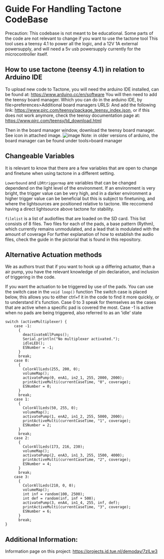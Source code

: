 # Guide For Handling Tactone CodeBase

Precaution: This codebase is not meant to be educational. Some parts of the code are not relevant to change if you want to use the tactone tool
This tool uses a teensy 4.1 to power all the logic, and a 12V 1A external powersupply, and will need a 5v usb powersupply currently for the microcontroller itself.

## How to use tactone (teensy 4.1) in relation to Arduino IDE
To upload new code to Tactone, you will need the arduino IDE installed, can be found at: https://www.arduino.cc/en/software
You will then need to add the teensy board manager. Which you can do in the arduino IDE, by file>preferences>Additional board managers URLS:
And add the following link: https://www.pjrc.com/teensy/package_teensy_index.json, or if this does not work anymore, check the teensy documentation page at:
https://www.pjrc.com/teensy/td_download.html

Then in the board manager window, download the teensy board manager. See icon in attached image.
![image](https://github.com/user-attachments/assets/0ac9dfa6-e6a6-4775-954b-4aef97a4c76f)
Note: in older versions of arduino, the board manager can be found under tools>board manager

## Changeable Variables
It is relevant to know that there are a few variables that are open to change and finetune when using tactone in a different setting. 

`Lowerbound` and `LDRtriggermap` are variables that can be changed dependend on the light level of the environment.
If an environment is very bright, the trigger value can be very high, and in a darker environment a higher trigger value can be beneficial
but this is subject to finetuning, and where the lightsources are positioned relative to tactone. 
We reccomend having a direct lightsource above tactone for stability. 

`filelist` is a list of audiofiles that are loaded on the SD card. This list consists of 8 files.
Two files for each of the pads, a base pattern (Rythm), which currently remains unmodulated, and a lead that is modulated with the amount of coverage
For further explanation of how to establish the audio files, check the guide in the pictorial that is found in this repository. 

## Alternative Actuation methods
We as authors trust that if you want to hook up a differing actuator, than a air pump, you have the relevant knowledge of pin declaration, and inclusion of triggering in the code. 

If you want the actuation to be triggered by use of the pads. You can use the switch case in the `void loop()` function
The switch case is placed below, this allows you to either ctrl+f it in the code to find it more quickly, or to understand it's function.
Case 0 to 3 speak for themselves as the cases that are active when a specific pad is covered the most. Case -1 is active when no pads are being triggered, also referred to as an 'idle' state
```
switch (activeMultiplexer) {
    case -1:
      {
        deactivateAllPumps();
        Serial.println("No multiplexer activated.");
        idleLED();
        ESNumber = -1;
      }
      break;
    case 0:
      {
        ColorAllLeds(255, 200, 0);
        volumeMap();
        activatePump(0, enA1, in2_1, 255, 2000, 2000);
        printActiveMulti(currentCaseTime, "0", coverage);
        ESNumber = 0;
      }
      break;
    case 1:
      {
        ColorAllLeds(50, 255, 0);
        volumeMap();
        activatePump(1, enA2, in1_2, 255, 5000, 2000);
        printActiveMulti(currentCaseTime, "1", coverage);
        ESNumber = 2;
      }
      break;
    case 2:
      {
        ColorAllLeds(173, 216, 230);
        volumeMap();
        activatePump(2, enA3, in1_3, 255, 1500, 4000);
        printActiveMulti(currentCaseTime, "2", coverage);
        ESNumber = 4;
      }
      break;
    case 3:
      {
        ColorAllLeds(210, 0, 0);
        volumeMap();
        int inf = random(100, 2500);
        int def = random(inf, inf + 500);
        activatePump(3, enA4, in1_4, 255, inf, def);
        printActiveMulti(currentCaseTime, "3", coverage);
        ESNumber = 6;
      }
      break;
}
```

## Additional Information:
Information page on this project: https://projects.id.tue.nl/demoday/7zILw3
